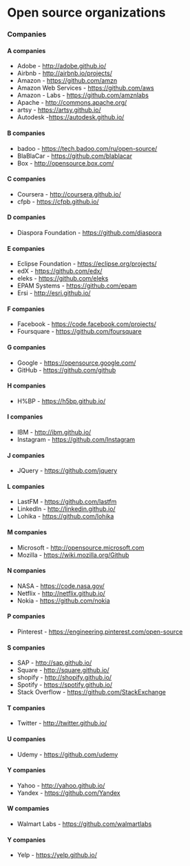 # Open source organizations
### Companies

#### A companies
* Adobe - http://adobe.github.io/
* Airbnb - http://airbnb.io/projects/
* Amazon - https://github.com/amzn
* Amazon Web Services - https://github.com/aws
* Amazon - Labs - https://github.com/amznlabs
* Apache - http://commons.apache.org/
* artsy - https://artsy.github.io/
* Autodesk -https://autodesk.github.io/

#### B companies
* badoo - https://tech.badoo.com/ru/open-source/
* BlaBlaCar - https://github.com/blablacar
* Box - http://opensource.box.com/

#### C companies
* Coursera - http://coursera.github.io/
* cfpb - https://cfpb.github.io/

#### D companies
* Diaspora Foundation - https://github.com/diaspora

#### E companies
* Eclipse Foundation - https://eclipse.org/projects/
* edX - https://github.com/edx/
* eleks - https://github.com/eleks
* EPAM Systems - https://github.com/epam
* Ersi - http://esri.github.io/

#### F companies
* Facebook - https://code.facebook.com/projects/
* Foursquare - https://github.com/foursquare

#### G companies
* Google - https://opensource.google.com/
* GitHub - https://github.com/github

#### H companies
* H%BP - https://h5bp.github.io/

#### I companies
* IBM - http://ibm.github.io/
* Instagram - https://github.com/Instagram

#### J companies
* JQuery - https://github.com/jquery

#### L companies
* LastFM - https://github.com/lastfm
* LinkedIn - http://linkedin.github.io/
* Lohika - https://github.com/lohika

#### M companies
* Microsoft - http://opensource.microsoft.com
* Mozilla - https://wiki.mozilla.org/Github

#### N companies
* NASA - https://code.nasa.gov/
* Netflix - http://netflix.github.io/
* Nokia - https://github.com/nokia

#### P companies
* Pinterest - https://engineering.pinterest.com/open-source

#### S companies
* SAP - http://sap.github.io/
* Square - http://square.github.io/
* shopify - http://shopify.github.io/
* Spotify - https://spotify.github.io/
* Stack Overflow - https://github.com/StackExchange

#### T companies
* Twitter - http://twitter.github.io/

#### U companies
* Udemy - https://github.com/udemy

#### Y companies
* Yahoo - http://yahoo.github.io/
* Yandex - https://github.com/Yandex

#### W compamies
* Walmart Labs - https://github.com/walmartlabs

#### Y companies
* Yelp - https://yelp.github.io/

